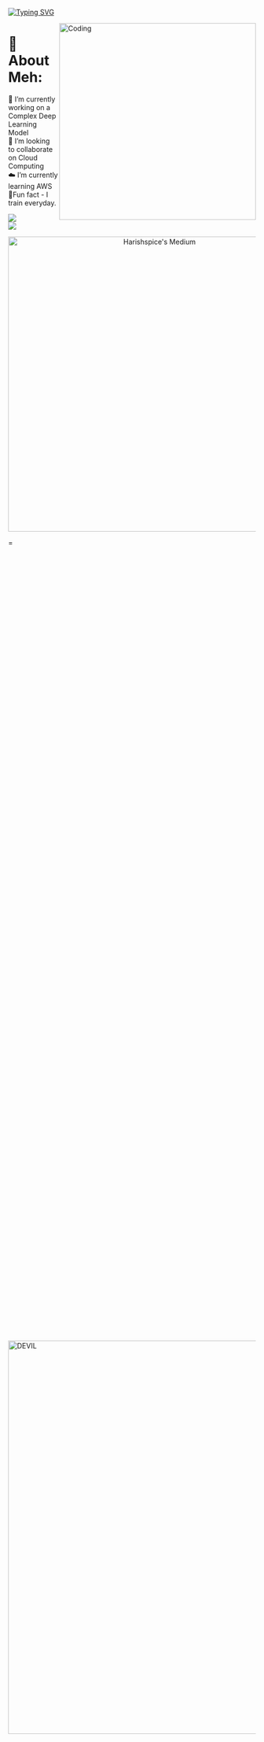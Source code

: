 
[![Typing SVG](https://readme-typing-svg.herokuapp.com?font=Tektur&size=40&duration=2000&pause=1000&color=D019F7&background=FF358100&center=true&vCenter=true&width=435&lines=Let+Me+Talk+To+Ya!!!;I'm+Harish(Daddy);Contribute+Some)](https://git.io/typing-svg)


<img align="right" alt="Coding" width="400" src="https://miro.medium.com/max/680/0*7Q3yvSIv_t0ioJ-Z.gif"/>

#  🦾 About Meh:
🔭 I’m currently working on a Complex Deep Learning Model<br>👯 I’m looking to collaborate on Cloud Computing<br>☁️ I’m currently learning AWS<br> 🥊Fun fact - I train everyday.

![](https://github-readme-streak-stats.herokuapp.com/?user=Harishspice&theme=gotham&hide_border=false)<br/> ![](https://quotes-github-readme.vercel.app/api?type=horizontal&theme=radical)

<div align="center">
  <a href="https://medium.com/@harishr.shankar">
    <img src="https://github-readme-medium.vercel.app/?username=harishr.shankar&limit=5&bg=pink&text=black&font=Tektur" alt="Harishspice's Medium" width="600" style="max-width: 100%;"/>
  </a>
</div>


=<div style="display: flex; justify-content: flex-end; align-items: center; height: 100vh;">
  <img align="center" alt="DEVIL" width="800" src="https://github.com/Harishspice/Harishspice/assets/117935868/e4578949-56d1-4ea2-ad5c-dc224ceb7550"/>
</div>
